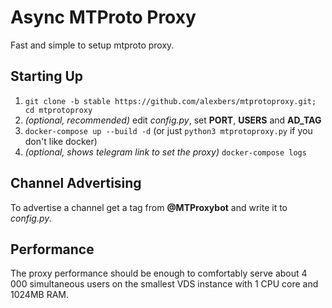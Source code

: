 # Async MTProto Proxy #

Fast and simple to setup mtproto proxy.

## Starting Up ##
    
1. `git clone -b stable https://github.com/alexbers/mtprotoproxy.git; cd mtprotoproxy`
2. *(optional, recommended)* edit *config.py*, set **PORT**, **USERS** and **AD_TAG**
3. `docker-compose up --build -d` (or just `python3 mtprotoproxy.py` if you don't like docker)
4. *(optional, shows telegram link to set the proxy)* `docker-compose logs`

## Channel Advertising ##

To advertise a channel get a tag from **@MTProxybot** and write it to *config.py*.

## Performance ##

The proxy performance should be enough to comfortably serve about 4 000 simultaneous users on
the smallest VDS instance with 1 CPU core and 1024MB RAM.
